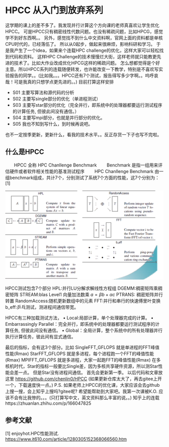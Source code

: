 # HPCC 从入门到放弃系列
这学期的课上的差不多了。我发现并行计算这个方向课的老师真喜欢让学生优化 HPCC。
可是HPCC只有稠密线性代数问题。也没有稀疏问题，比如HPCG，感觉学不到好东西啊。。
另外，感觉找不到什么中文资料啊，官网上面的资料都是单核CPU时代的，已经落伍了。
所以从0起步，做起来很麻烦，影响科研和学习。
于是我产生了一个idea，如果来个连载HPC challenge的优化，这样大家可以轻松找到代码和资料。
这样HPC Challenge的技术慢慢烂大街，这样老师就只能教更先进的技术了。比如大作业改成优化HPCG这样的稀疏问题。
怎么想都觉得是个好主意。所以HPCC系列的连载随便转发，也许能改变一下教学，特别是不喜欢写实验报告的同学。。(比如我。。。HPCC还有7个测试，报告得写多少字啊。。呜呼哀哉！可是我真的只想学点更先进的。。)
目前打算这样安排
- S01 主要写算法和源代码的分析
- S02 主要写single部分的优化（单进程测试）
- S03 主要写star部分的优化（完全并行，即系统中的处理器都要运行测试程序的计算任务, 但彼此间没有通信。）
- S04 主要写mpi部分，也就是并行部分的优化。
- S05 我也不知到写什么，到时候再说吧。

也不一定按季更新，更新什么，看我的技术水平。。反正存货一下子也写不完啦。
## 什么是HPCC
　　HPCC 全称 HPC Chanllenge Benchmark
　　Benchmark 是指一组用来评估硬件或者软件相关性能的基准测试程序
　　HPC Chanllenge Benchmark 由一组benchmark组成，共计7个，分别测试了系统7个方面的性能，这7个分别为：[1]

![](https://github.com/chenlin0/HPCC/blob/master/benchmark002.png)

HPCC测试包含7个部分
HPL:并行LU分解求解线性方程组
DGEMM:稠密矩阵乘稠密矩阵
STREAM:blas Level1 向量加法数乘 $a=\beta b+\alpha c$
PTRANS: 稠密矩阵并行转置
RandomAccess:随机更新数组中的元素
FFT:并行和串行的快速傅里叶变换
b_eff:乒乓测试，测进程间通信带宽。

HPCC有三种加载测试方法，
•	Local:局部计算，单个处理器完成的计算。
•	Embarrassingly Parallel：完全并行，即系统中的处理器都要运行测试程序的计算任务, 但彼此间没有通信。
•	Global：全局计算，整个系统中的所有处理器并行执行计算任务，彼此间有显式通信。

最后的指标，会有这3个部分。比如
SingleFFT_GFLOPS 就是单进程的FFT峰值性能(Rmax)
StarFFT_GFLOPS 就是多进程，每个进程跑一个FFT的峰值性能(Rmax)
MPIFFT_GFLOPS 就是多进程，大家一起跑FFT的峰值性能(Rmax)
在多核机时代，Star的指标一般要比Single差，因为多核共享硬件资源，所以测Star性能会差一点。
但是Star没有进程间通信。
首先会更新第一季。
以后代码和文章放这里 https://github.com/chenlin0/HPCC
(如果更新仓库太大了，再去gitee上开一个，下载速度快一点。)
P.S. 如果老师上HPCC的优化课，大家应该会去github上搜一搜，会上知乎上搜吗?gitee呢? 希望能帮助到大家吧。我第一次课被K.O. 应该不会有比我惨的。。。(只打算写中文，英文资料那么丰富的说。。)
知乎上的连载https://zhuanlan.zhihu.com/p/166047825
## 参考文献
[1] enjoyhot.HPC性能测试. https://www.it610.com/article/1280305152368066560.htm
